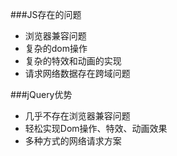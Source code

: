 ###JS存在的问题
- 浏览器兼容问题
- 复杂的dom操作
- 复杂的特效和动画的实现
- 请求网络数据存在跨域问题

###jQuery优势
- 几乎不存在浏览器兼容问题
- 轻松实现Dom操作、特效、动画效果
- 多种方式的网络请求方案
